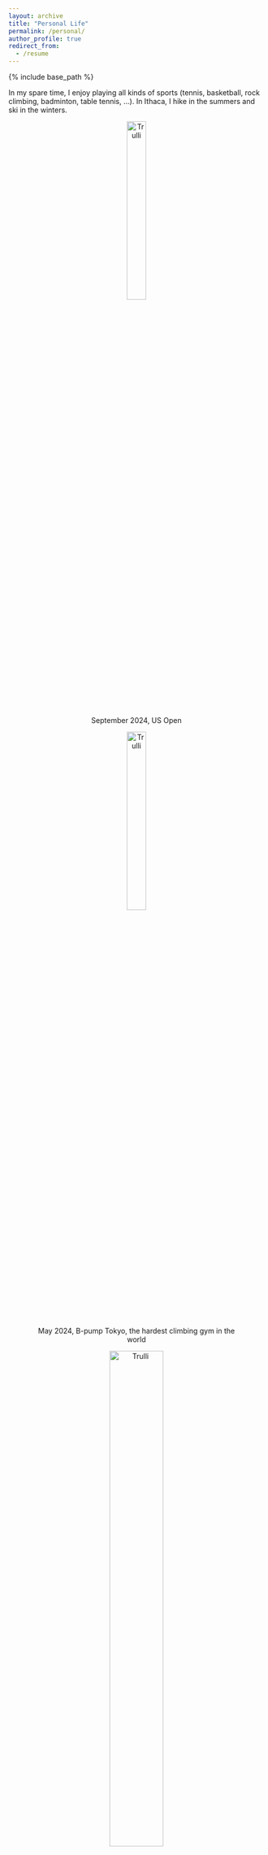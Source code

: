 ```yaml
---
layout: archive
title: "Personal Life"
permalink: /personal/
author_profile: true
redirect_from:
  - /resume
---
```


{% include base_path %}

In my spare time, I enjoy playing all kinds of sports (tennis, basketball, rock climbing, badminton, table tennis, ...). In Ithaca, I hike in the summers and ski in the winters.

<figure>
    <center><img src="https://keli97.github.io/files/life/usopen.jpeg" alt="Trulli" style="width:30%" class="center">
    <figcaption>September 2024, US Open</figcaption></center>
</figure>

<figure>
    <center><img src="https://keli97.github.io/files/life/bpump.jpeg" alt="Trulli" style="width:30%" class="center">
    <figcaption>May 2024, B-pump Tokyo, the hardest climbing gym in the world</figcaption></center>
</figure>

<figure>
    <center><img src="https://keli97.github.io/files/life/finals.jpeg" alt="Trulli" style="width:50%" class="center">
    <figcaption>June 2022, Game 6 of NBA Finals, Warriors vs Celtics, Stephen Curry won FMVP!!!</figcaption></center>
</figure>

<figure>
    <center><img src="https://keli97.github.io/files/life/warriors.jpeg" alt="Trulli" style="width:50%" class="center">
    <figcaption>December 2021, Warriors vs Nuggets, Stephen Curry scored his 3000th career 3-pointer</figcaption></center>
</figure>

During holidays, I am enthusastic about traveling and exploring the world. Apart from my home country China, Thailand is my favorite country among all the countries I have visited.

<figure>
    <center><img src="https://keli97.github.io/files/life/tampa.JPG" alt="Trulli" style="width:30%" class="center">
    <figcaption>December 2024, Tampa, USA</figcaption></center>
</figure>

<figure>
    <center><img src="https://keli97.github.io/files/life/tokyo.jpeg" alt="Trulli" style="width:30%" class="center">
    <figcaption>May 2024, Tokyo, Japan</figcaption></center>
</figure>

<figure>
    <center><img src="https://keli97.github.io/files/life/hawaii.jpg" alt="Trulli" style="width:50%" class="center">
    <figcaption>May 2024, Honolulu, USA</figcaption></center>
</figure>

<figure>
    <center><img src="https://keli97.github.io/files/life/miami.JPG" alt="Trulli" style="width:50%" class="center">
    <figcaption>December 2023, Miami, USA</figcaption></center>
</figure>

<figure>
    <center><img src="https://keli97.github.io/files/life/mexico.jpg" alt="Trulli" style="width:50%" class="center">
    <figcaption>October 2023, Chichén Itzá, Mexico</figcaption></center>
</figure>

<figure>
    <center><img src="https://keli97.github.io/files/life/qinghai.jpeg" alt="Trulli" style="width:50%" class="center">
    <figcaption>July 2023, Caka Salt Lake, Qinghai, China</figcaption></center>
</figure>

<figure>
    <center><img src="https://keli97.github.io/files/life/chicago.jpeg" alt="Trulli" style="width:30%" class="center">
    <figcaption>April, 2023, Chicago, USA</figcaption></center>
</figure>

<figure>
    <center><img src="https://keli97.github.io/files/life/toronto.jpeg" alt="Trulli" style="width:30%" class="center">
    <figcaption>December 2022, Toronto, Canada</figcaption></center>
</figure>

<figure>
    <center><img src="https://keli97.github.io/files/life/california.jpeg" alt="Trulli" style="width:30%" class="center">
    <figcaption>December 2021, California State Route 1, USA</figcaption></center>
</figure>

<figure>
    <center><img src="https://keli97.github.io/files/life/singapore.JPG" alt="Trulli" style="width:50%" class="center">
    <figcaption>May 2021, Singapore</figcaption></center>
</figure>

<figure>
    <center><img src="https://keli97.github.io/files/life/korea.jpg" alt="Trulli" style="width:50%" class="center">
    <figcaption>February 2020, Seoul, South Korea</figcaption></center>
</figure>

<figure>
    <center><img src="https://keli97.github.io/files/life/thailand.jpg" alt="Trulli" style="width:30%" class="center">
    <figcaption>August 2017, Chiengmai, Thailand</figcaption></center>
</figure>

<figure>
    <center><img src="https://keli97.github.io/files/life/paris.JPG" alt="Trulli" style="width:30%" class="center">
    <figcaption>June 2016, Paris, France</figcaption></center>
</figure>

<figure>
    <center><img src="https://keli97.github.io/files/life/japan.png" alt="Trulli" style="width:30%" class="center">
    <figcaption>July 2014, Nara, Japan</figcaption></center>
</figure>

<figure>
    <center><img src="https://keli97.github.io/files/life/taiwan.png" alt="Trulli" style="width:30%" class="center">
    <figcaption>August 2013, Taiwan, China</figcaption></center>
</figure>

<figure>
    <center><img src="https://keli97.github.io/files/life/beijing.jpg" alt="Trulli" style="width:30%" class="center">
    <figcaption>July 2001, Beijing, China</figcaption></center>
</figure>


I am also a big fan of Nintendo Switch and play a variety of games on it for entertainment. Among all these games, The Legend of Zelda is the BEST game ever! 

<figure>
    <center><img src="https://keli97.github.io/files/life/zelda.jpeg" alt="Trulli" style="width:30%" class="center">
    <figcaption>The Legend of Zelda: Tears of the Kingdom</figcaption></center>
</figure>
